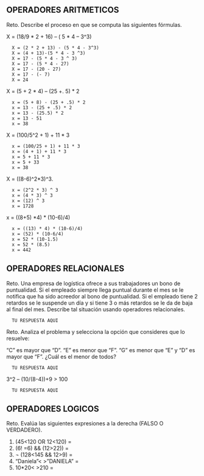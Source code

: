 ## OPERADORES ARITMETICOS
Reto. Describe el proceso en que se computa las siguientes fórmulas.

X = (18/9 * 2 + 16) – ( 5 * 4 – 3^3)

      X = (2 * 2 + 13) - (5 * 4 - 3^3)
      X = (4 + 13)-(5 * 4 - 3 ^3)
      X = 17 - (5 * 4 - 3 ^ 3)
      X = 17 - (5 * 4 - 27)
      X = 17 - (20 - 27)
      X = 17 - (- 7)
      X = 24

X = (5 + 2 * 4) – (25 +. 5) * 2

      x = (5 + 8) - (25 + .5) * 2
      x = 13 - (25 + .5) * 2
      x = 13 - (25.5) * 2
      x = 13 - 51
      x = 38

X = (100/5^2 + 1) + 11 * 3

      x = (100/25 + 1) + 11 * 3
      x = (4 + 1) + 11 * 3
      x = 5 + 11 * 3
      x = 5 + 33
      x = 38

X = ((8-6)^2*3)^3.

      x = (2^2 * 3) ^ 3
      x = (4 * 3) ^ 3
      x = (12) ^ 3
      x = 1728

x = ((8+5) *4) * (10-6)/4) 

      x = ((13) * 4) * (10-6)/4)
      x = (52) * (10-6/4)
      x = 52 * (10-1.5)
      x = 52 * (8.5)
      x = 442

## OPERADORES RELACIONALES
Reto. Una empresa de logística ofrece a sus trabajadores un bono de
puntualidad. Si el empleado siempre llega puntual durante el mes se le
notifica que ha sido acreedor al bono de puntualidad. Si el empleado tiene
2 retardos se le suspende un día y si tiene 3 o más retardos se le da de
baja al final del mes. Describe tal situación usando operadores
relacionales.

      TU RESPUESTA AQUI

Reto. Analiza el problema y selecciona la opción que consideres que lo
resuelve:

“C” es mayor que “D”. “E” es menor que “F”. “G” es menor que “E” y “D” es
mayor que “F”. ¿Cuál es el menor de todos?

      TU RESPUESTA AQUI

3^2 – (10/(8-4))+9 > 100 

      TU RESPUESTA AQUI

## OPERADORES LOGICOS
Reto. Evalúa las siguientes expresiones a la derecha (FALSO O VERDADERO).
1) (45<120 OR 12<120) =
2) (6! =6) && (12>22)) =
3) ¬ (128<145 && 12>9) =
4) “Daniela”< >”DANIELA” =
5) 10*20< >210 =
